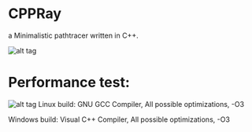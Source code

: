 CPPRay
====

a Minimalistic pathtracer written in C++.

![alt tag](https://raw.githubusercontent.com/Harha/CPPRay/master/cppray.png)

Performance test:
====
![alt tag](https://raw.githubusercontent.com/Harha/CPPRay/master/performance.png)
Linux build: GNU GCC Compiler, All possible optimizations, -O3

Windows build: Visual C++ Compiler, All possible optimizations, -O3